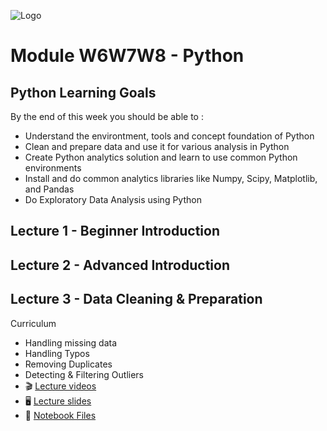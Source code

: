 ![Logo](py-code/Logo.png)
# Module W6W7W8 - Python #

## Python Learning Goals ##

By the end of this week you should be able to :
- Understand the environtment, tools and concept foundation of Python
- Clean and prepare data and use it for various analysis in Python
- Create Python analytics solution and learn to use common Python environments
- Install and do common analytics libraries like Numpy, Scipy, Matplotlib, and Pandas
- Do Exploratory Data Analysis using Python

## Lecture 1 - Beginner Introduction ##

## Lecture 2 - Advanced Introduction ##

## Lecture 3 - Data Cleaning & Preparation ##

Curriculum
- Handling missing data
- Handling Typos
- Removing Duplicates
- Detecting & Filtering Outliers
- :clapper: [Lecture videos](https://www.youtube.com/watch?v=3LXw9ohVXWY)
- :desktop_computer: [Lecture slides](https://drive.google.com/file/d/1egGiUiNxRP4MRuXrgT6IwAU4iE0vrkVD/view)
- :snake: [Notebook Files](Code_Challenge.ipynb)
